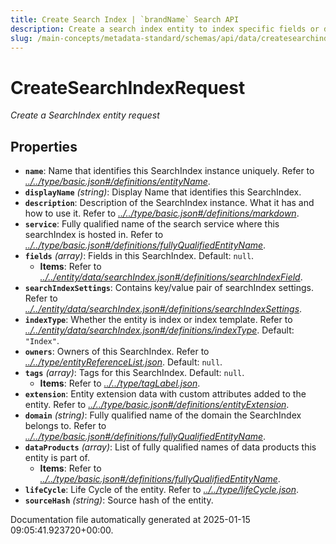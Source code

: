 ```yaml
---
title: Create Search Index | `brandName` Search API
description: Create a search index entity to index specific fields or documents, enabling efficient and accurate metadata search functionality.
slug: /main-concepts/metadata-standard/schemas/api/data/createsearchindex
---
```


# CreateSearchIndexRequest

*Create a SearchIndex entity request*

## Properties

- **`name`**: Name that identifies this SearchIndex instance uniquely. Refer to *[../../type/basic.json#/definitions/entityName](#/../type/basic.json#/definitions/entityName)*.
- **`displayName`** *(string)*: Display Name that identifies this SearchIndex.
- **`description`**: Description of the SearchIndex instance. What it has and how to use it. Refer to *[../../type/basic.json#/definitions/markdown](#/../type/basic.json#/definitions/markdown)*.
- **`service`**: Fully qualified name of the search service where this searchIndex is hosted in. Refer to *[../../type/basic.json#/definitions/fullyQualifiedEntityName](#/../type/basic.json#/definitions/fullyQualifiedEntityName)*.
- **`fields`** *(array)*: Fields in this SearchIndex. Default: `null`.
  - **Items**: Refer to *[../../entity/data/searchIndex.json#/definitions/searchIndexField](#/../entity/data/searchIndex.json#/definitions/searchIndexField)*.
- **`searchIndexSettings`**: Contains key/value pair of searchIndex settings. Refer to *[../../entity/data/searchIndex.json#/definitions/searchIndexSettings](#/../entity/data/searchIndex.json#/definitions/searchIndexSettings)*.
- **`indexType`**: Whether the entity is index or index template. Refer to *[../../entity/data/searchIndex.json#/definitions/indexType](#/../entity/data/searchIndex.json#/definitions/indexType)*. Default: `"Index"`.
- **`owners`**: Owners of this SearchIndex. Refer to *[../../type/entityReferenceList.json](#/../type/entityReferenceList.json)*. Default: `null`.
- **`tags`** *(array)*: Tags for this SearchIndex. Default: `null`.
  - **Items**: Refer to *[../../type/tagLabel.json](#/../type/tagLabel.json)*.
- **`extension`**: Entity extension data with custom attributes added to the entity. Refer to *[../../type/basic.json#/definitions/entityExtension](#/../type/basic.json#/definitions/entityExtension)*.
- **`domain`** *(string)*: Fully qualified name of the domain the SearchIndex belongs to. Refer to *[../../type/basic.json#/definitions/fullyQualifiedEntityName](#/../type/basic.json#/definitions/fullyQualifiedEntityName)*.
- **`dataProducts`** *(array)*: List of fully qualified names of data products this entity is part of.
  - **Items**: Refer to *[../../type/basic.json#/definitions/fullyQualifiedEntityName](#/../type/basic.json#/definitions/fullyQualifiedEntityName)*.
- **`lifeCycle`**: Life Cycle of the entity. Refer to *[../../type/lifeCycle.json](#/../type/lifeCycle.json)*.
- **`sourceHash`** *(string)*: Source hash of the entity.


Documentation file automatically generated at 2025-01-15 09:05:41.923720+00:00.
